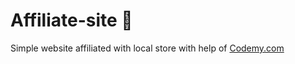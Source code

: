 # Affiliate-site :money_mouth_face:                                                                    
Simple website affiliated with local store
 with help of <a href="http://johnelder.com/">Codemy.com</a>
